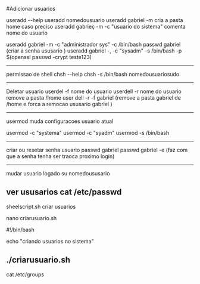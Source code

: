 #Adicionar usuarios 

useradd --help
useradd  nomedousuario
useradd  gabriel -m   cria a pasta home caso preciso
useradd gabrieç -m -c "usuario do sistema"        comenta nome do usuario 

useradd gabriel -m -c  "administrador sys" -c /bin/bash
passwd gabriel   (criar a senha ususario )
useradd gabriel -, -c "sysadm" -s /bin/bash -p $(openssl passwd -crypt teste123)

----------------------------------------------------------------------------------------
permissao de shell
chsh --help
chsh -s /bin/bash  nomedousuariosudo

---------------------------------------------------------------------------------------------
Deletar usuario 
userdel -f nome do usuario
userdell -r  nome do usuario   remove a pasta /home
user dell -r -f gabriel   (remove a pasta gabriel de /home e forca a remocao ususario gabriel )

-------------------------------------------------------------------------------------
usermod muda configuracoes usuario atual

usermod -c "systema"
usermod -c "syadm"
usermod -s /bin/bash




-----------------------------------------------------------------------------------------------
criar ou resetar senha usuario
passwd gabriel
passwd gabriel -e    (faz com que a senha tenha ser traoca proximo login)

----------------------------------------------------------------------------------
mudar usuario logado 
su nomedoususario

ver ususarios 
cat /etc/passwd
-------------------------------------------------------------------------------------------------

sheelscript.sh criar usuarios

nano criarusuario.sh

#!/bin/bash

echo "criando usuarios no sistema"




./criarusuario.sh
------------------------------------------------------------------------------------------------------------
cat /etc/groups





